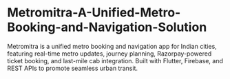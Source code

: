 # Metromitra-A-Unified-Metro-Booking-and-Navigation-Solution
Metromitra is a unified metro booking and navigation app for Indian cities, featuring real-time metro updates, journey planning, Razorpay-powered ticket booking, and last-mile cab integration. Built with Flutter, Firebase, and REST APIs to promote seamless urban transit.

